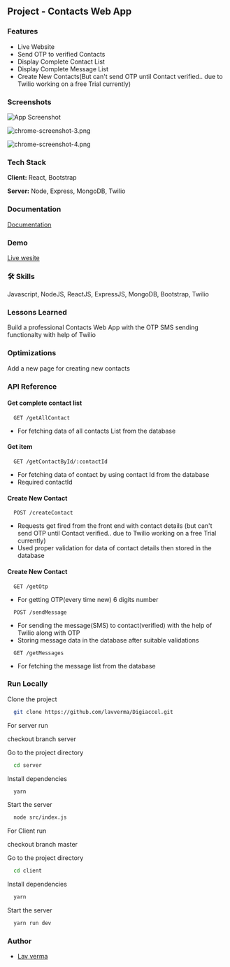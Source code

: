 
##  Project - Contacts Web App

### Features

- Live Website
- Send OTP to verified Contacts 
- Display Complete Contact List
- Display Complete Message List
- Create New Contacts(But can't send OTP until Contact verified.. due to Twilio working on a free Trial currently)


### Screenshots

![App Screenshot](https://i.postimg.cc/nzBWYh4Z/chrome-screenshot-2.png)

![chrome-screenshot-3.png](https://i.postimg.cc/R0Hmy97p/chrome-screenshot-3.png)

![chrome-screenshot-4.png](https://i.postimg.cc/G2tFd7pf/chrome-screenshot-4.png)
### Tech Stack

**Client:** React, Bootstrap

**Server:** Node, Express, MongoDB, Twilio


### Documentation

[Documentation](https://docs.google.com/document/d/12N8T_HIUBI1ttDsSncwO62zWSpJ_3n9eNqzycbAals8/edit?usp=sharing)


### Demo

[Live wesite](https://contacts-3dtu.onrender.com/)


### 🛠 Skills
Javascript, NodeJS, ReactJS, ExpressJS, MongoDB, Bootstrap, Twilio


### Lessons Learned

Build a professional Contacts Web App with the OTP SMS sending functionalty with help of Twilio 
### Optimizations

Add a new page for creating new contacts
### API Reference

#### Get complete contact list

```http
  GET /getAllContact
```
- For fetching data of all contacts List from the database
#### Get item

```http
  GET /getContactById/:contactId
```
-  For fetching data of contact by using contact Id from the database
- Required contactId

#### Create New Contact

```http
  POST /createContact
```
-  Requests get fired from the front end with contact details (but can't send OTP until Contact verified.. due to Twilio working on a free Trial currently) 
- Used proper validation for data of contact details then stored in the database

#### Create New Contact

```http
  GET /getOtp
```
- For getting OTP(every time new) 6 digits number

```http
  POST /sendMessage
```
- For sending the message(SMS) to contact(verified) with the help of Twilio along with OTP
- Storing message data in the database after suitable validations

```http
  GET /getMessages
```
- For fetching the message list from the database
### Run Locally

Clone the project

```bash
  git clone https://github.com/lavverma/Digiaccel.git
```
For server run

checkout branch server

Go to the project directory

```bash
  cd server
```

Install dependencies

```bash
  yarn
```

Start the server

```bash
  node src/index.js
```

For Client run

checkout branch master

Go to the project directory

```bash
  cd client
```

Install dependencies

```bash
  yarn
```

Start the server

```bash
  yarn run dev
```


### Author

- [Lav verma](https://github.com/lavverma)

